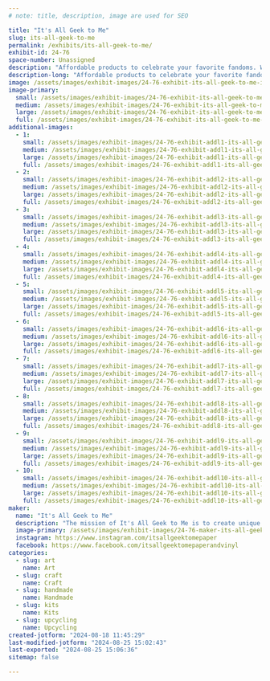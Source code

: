 ```yaml
---
# note: title, description, image are used for SEO

title: "It's All Geek to Me"
slug: its-all-geek-to-me
permalink: /exhibits/its-all-geek-to-me/
exhibit-id: 24-76
space-number: Unassigned
description: "Affordable products to celebrate your favorite fandoms. We also make items from recycled materials. "
description-long: "Affordable products to celebrate your favorite fandoms. We make unique layered paper art and shadow boxes. We also make a variety of products out of recycled materials. Our products include VHS Lights, earrings, coasters, toy displays, pens, and notebooks."
image: /assets/images/exhibit-images/24-76-exhibit-its-all-geek-to-me-img-1845-large.jpg
image-primary: 
  small: /assets/images/exhibit-images/24-76-exhibit-its-all-geek-to-me-img-1845-small.jpg
  medium: /assets/images/exhibit-images/24-76-exhibit-its-all-geek-to-me-img-1845-medium.jpg
  large: /assets/images/exhibit-images/24-76-exhibit-its-all-geek-to-me-img-1845-large.jpg
  full: /assets/images/exhibit-images/24-76-exhibit-its-all-geek-to-me-img-1845-full.jpg
additional-images: 
  - 1:
    small: /assets/images/exhibit-images/24-76-exhibit-addl1-its-all-geek-to-me-124483f6-48d9-4a93-98a4-c0d0808a6e81-2-small.JPG
    medium: /assets/images/exhibit-images/24-76-exhibit-addl1-its-all-geek-to-me-124483f6-48d9-4a93-98a4-c0d0808a6e81-2-medium.JPG
    large: /assets/images/exhibit-images/24-76-exhibit-addl1-its-all-geek-to-me-124483f6-48d9-4a93-98a4-c0d0808a6e81-2-large.JPG
    full: /assets/images/exhibit-images/24-76-exhibit-addl1-its-all-geek-to-me-124483f6-48d9-4a93-98a4-c0d0808a6e81-2-full.JPG
  - 2:
    small: /assets/images/exhibit-images/24-76-exhibit-addl2-its-all-geek-to-me-3ddda379-9ed3-4d31-a593-0571a0b1f5af-4-small.JPG
    medium: /assets/images/exhibit-images/24-76-exhibit-addl2-its-all-geek-to-me-3ddda379-9ed3-4d31-a593-0571a0b1f5af-4-medium.JPG
    large: /assets/images/exhibit-images/24-76-exhibit-addl2-its-all-geek-to-me-3ddda379-9ed3-4d31-a593-0571a0b1f5af-4-large.JPG
    full: /assets/images/exhibit-images/24-76-exhibit-addl2-its-all-geek-to-me-3ddda379-9ed3-4d31-a593-0571a0b1f5af-4-full.JPG
  - 3:
    small: /assets/images/exhibit-images/24-76-exhibit-addl3-its-all-geek-to-me-aa9ec3ed-cf44-4f42-879e-dd64775727e8-small.JPG
    medium: /assets/images/exhibit-images/24-76-exhibit-addl3-its-all-geek-to-me-aa9ec3ed-cf44-4f42-879e-dd64775727e8-medium.JPG
    large: /assets/images/exhibit-images/24-76-exhibit-addl3-its-all-geek-to-me-aa9ec3ed-cf44-4f42-879e-dd64775727e8-large.JPG
    full: /assets/images/exhibit-images/24-76-exhibit-addl3-its-all-geek-to-me-aa9ec3ed-cf44-4f42-879e-dd64775727e8-full.JPG
  - 4:
    small: /assets/images/exhibit-images/24-76-exhibit-addl4-its-all-geek-to-me-img-0075-small.jpg
    medium: /assets/images/exhibit-images/24-76-exhibit-addl4-its-all-geek-to-me-img-0075-medium.jpg
    large: /assets/images/exhibit-images/24-76-exhibit-addl4-its-all-geek-to-me-img-0075-large.jpg
    full: /assets/images/exhibit-images/24-76-exhibit-addl4-its-all-geek-to-me-img-0075-full.jpg
  - 5:
    small: /assets/images/exhibit-images/24-76-exhibit-addl5-its-all-geek-to-me-img-0589-2-small.jpg
    medium: /assets/images/exhibit-images/24-76-exhibit-addl5-its-all-geek-to-me-img-0589-2-medium.jpg
    large: /assets/images/exhibit-images/24-76-exhibit-addl5-its-all-geek-to-me-img-0589-2-large.jpg
    full: /assets/images/exhibit-images/24-76-exhibit-addl5-its-all-geek-to-me-img-0589-2-full.jpg
  - 6:
    small: /assets/images/exhibit-images/24-76-exhibit-addl6-its-all-geek-to-me-img-0589-2-9298-small.jpg
    medium: /assets/images/exhibit-images/24-76-exhibit-addl6-its-all-geek-to-me-img-0589-2-9298-medium.jpg
    large: /assets/images/exhibit-images/24-76-exhibit-addl6-its-all-geek-to-me-img-0589-2-9298-large.jpg
    full: /assets/images/exhibit-images/24-76-exhibit-addl6-its-all-geek-to-me-img-0589-2-9298-full.jpg
  - 7:
    small: /assets/images/exhibit-images/24-76-exhibit-addl7-its-all-geek-to-me-img-1506-small.jpg
    medium: /assets/images/exhibit-images/24-76-exhibit-addl7-its-all-geek-to-me-img-1506-medium.jpg
    large: /assets/images/exhibit-images/24-76-exhibit-addl7-its-all-geek-to-me-img-1506-large.jpg
    full: /assets/images/exhibit-images/24-76-exhibit-addl7-its-all-geek-to-me-img-1506-full.jpg
  - 8:
    small: /assets/images/exhibit-images/24-76-exhibit-addl8-its-all-geek-to-me-img-9643-small.jpg
    medium: /assets/images/exhibit-images/24-76-exhibit-addl8-its-all-geek-to-me-img-9643-medium.jpg
    large: /assets/images/exhibit-images/24-76-exhibit-addl8-its-all-geek-to-me-img-9643-large.jpg
    full: /assets/images/exhibit-images/24-76-exhibit-addl8-its-all-geek-to-me-img-9643-full.jpg
  - 9:
    small: /assets/images/exhibit-images/24-76-exhibit-addl9-its-all-geek-to-me-img-9663-small.jpg
    medium: /assets/images/exhibit-images/24-76-exhibit-addl9-its-all-geek-to-me-img-9663-medium.jpg
    large: /assets/images/exhibit-images/24-76-exhibit-addl9-its-all-geek-to-me-img-9663-large.jpg
    full: /assets/images/exhibit-images/24-76-exhibit-addl9-its-all-geek-to-me-img-9663-full.jpg
  - 10:
    small: /assets/images/exhibit-images/24-76-exhibit-addl10-its-all-geek-to-me-img-9967-small.jpg
    medium: /assets/images/exhibit-images/24-76-exhibit-addl10-its-all-geek-to-me-img-9967-medium.jpg
    large: /assets/images/exhibit-images/24-76-exhibit-addl10-its-all-geek-to-me-img-9967-large.jpg
    full: /assets/images/exhibit-images/24-76-exhibit-addl10-its-all-geek-to-me-img-9967-full.jpg
maker: 
  name: "It's All Geek to Me"
  description: "The mission of It's All Geek to Me is to create unique and affordable fan art. We started out in 2018 by making vinyl decals and layered paper art. Over time our skills and products have evolved. Layered paper art is still a huge part of what we do, but now we also focus on making items from repurposed comics, books, toys, and VHS cassettes. We offer a variety of products including earrings, picture frames, notebooks, pens, buttons, shadow boxes, and lights."
  image-primary: /assets/images/exhibit-images/24-76-maker-its-all-geek-to-me-img-7288-2-medium.JPG
  instagram: https://www.instagram.com/itsallgeektomepaper
  facebook: https://www.facebook.com/itsallgeektomepaperandvinyl
categories: 
  - slug: art
    name: Art
  - slug: craft
    name: Craft
  - slug: handmade
    name: Handmade
  - slug: kits
    name: Kits
  - slug: upcycling
    name: Upcycling
created-jotform: "2024-08-18 11:45:29"
last-modified-jotform: "2024-08-25 15:02:43"
last-exported: "2024-08-25 15:06:36"
sitemap: false

---
```


